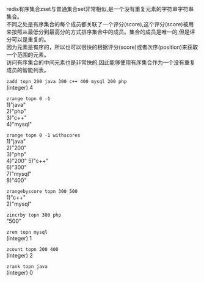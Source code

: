 redis有序集合zset与普通集合set非常相似,是一个没有重复元素的字符串字符串集合。  
不同之处是有序集合的每个成员都关联了一个评分(score),这个评分(score)被用来按照从最低分到最高分的方式排序集合中的成员。集合的成员是唯一的,但是评分可以是重复的。  
因为元素是有序的，所以也可以很快的根据评分(score)或者次序(position)来获取一个范围的元素。  
访问有序集合的中间元素也是非常快的,因此能够使用有序集合作为一个没有重复成员的智能列表。  

`zadd topn 200 java 300 c++ 400 mysql 200 php`  
(integer) 4  

`zrange topn 0 -1`  
1)"java"  
2)"php"  
3)"c++"  
4)"mysql"  

`zrange topn 0 -1 withscores`  
1)"java"  
2)"200"  
3)"php"  
4)"200"
5)"c++"  
6)"300"  
7)"mysql"  
8)"400"  

`zrangebyscore topn 300 500`  
1)"c++"  
2)"mysql"  

`zincrby topn 300 php`  
"500"  

`zrem topn mysql`  
(integer) 1  

`zcount topn 200 400`  
(integer) 2  


`zrank topn java`  
(integer) 0  



